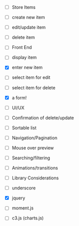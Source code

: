 - [ ] Store Items
 - [ ] create new item
 - [ ] edit/update item
 - [ ] delete item

- [ ] Front End
 - [ ] display item
 - [x] enter new item
 - [ ] select item for edit
 - [ ] select item for delete 
 - [x] a form!

- [ ] UI/UX
 - [ ] Confirmation of delete/update
 - [ ] Sortable list
 - [ ] Navigation/Pagination
 - [ ] Mouse over preview
 - [ ] Searching/filtering
 - [ ] Animations/transitions

- [ ] Library Considerations
 - [ ] underscore
 - [x] jquery
 - [ ] moment.js
 - [ ] c3.js (charts.js)
